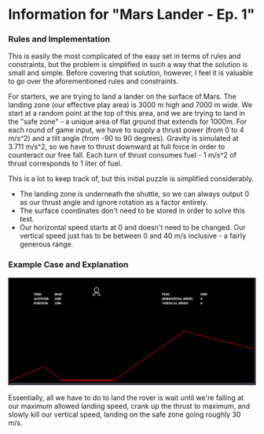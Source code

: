 # Information for "Mars Lander - Ep. 1"

### Rules and Implementation

This is easily the most complicated of the easy set in terms of rules and constraints, but the problem is simplified in such a way that the solution is small and simple. Before covering that solution, however, I feel it is valuable to go over the aforementioned rules and constraints.

For starters, we are trying to land a lander on the surface of Mars. The landing zone (our effective play area) is 3000 m high and 7000 m wide. We start at a random point at the top of this area, and we are trying to land in the "safe zone" - a unique area of flat ground that extends for 1000m. For each round of game input, we have to supply a thrust power (from 0 to 4 m/s^2) and a tilt angle (from -90 to 90 degrees). Gravity is simulated at 3.711 m/s^2, so we have to thrust downward at full force in order to counteract our free fall. Each turn of thrust consumes fuel - 1 m/s^2 of thrust corresponds to 1 liter of fuel.

This is a lot to keep track of, but this initial puzzle is simplified considerably.

* The landing zone is underneath the shuttle, so we can always output 0 as our thrust angle and ignore rotation as a factor entirely.
* The surface coordinates don't need to be stored in order to solve this test.
* Our horizontal speed starts at 0 and doesn't need to be changed. Our vertical speed just has to be between 0 and 40 m/s inclusive - a fairly generous range.

### Example Case and Explanation

![Example Case](images/lander.PNG)

Essentially, all we have to do to land the rover is wait until we're falling at our maximum allowed landing speed, crank up the thrust to maximum, and slowly kill our vertical speed, landing on the safe zone going roughly 30 m/s.
